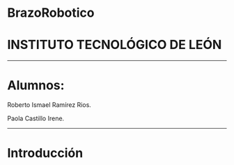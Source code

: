 # BrazoRobotico

# INSTITUTO TECNOLÓGICO DE LEÓN

***
# Alumnos:
Roberto Ismael Ramírez Rios.

Paola Castillo Irene.

***
# Introducción

